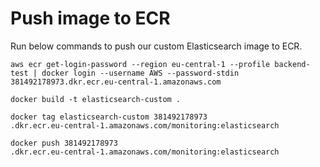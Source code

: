 # Push image to ECR
Run below commands to push our custom Elasticsearch image to ECR.
```
aws ecr get-login-password --region eu-central-1 --profile backend-test | docker login --username AWS --password-stdin 381492178973.dkr.ecr.eu-central-1.amazonaws.com
```

```
docker build -t elasticsearch-custom .
```

```
docker tag elasticsearch-custom 381492178973
.dkr.ecr.eu-central-1.amazonaws.com/monitoring:elasticsearch
```

```
docker push 381492178973
.dkr.ecr.eu-central-1.amazonaws.com/monitoring:elasticsearch
```